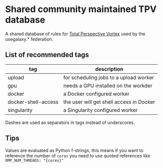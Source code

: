 # Shared community maintained TPV database

A shared database of rules for [Total Perspective Vortex](https://github.com/galaxyproject/total-perspective-vortex) used by the usegalaxy.* federation.


## List of recommended tags

|      tag | description |
|----------|-------------|
|upload   | for scheduling jobs to a upload worker |
|gpu| needs a GPU installed on the workder|
|docker| a Docker configured worker|
|docker-shell-access| the user will get shell access in Docker |
|singularity| a Singularity configured worker|

Dashes are used as separators in tags instead of underscores.

## Tips

Values are evaluated as Python f-strings, this means if you want to reference the number of `cores` you need to use quoted references like `       OMP_NUM_THREADS: "{cores}"`
